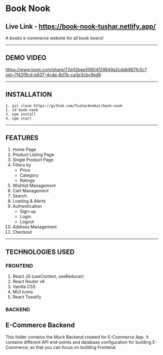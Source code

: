 # Book Nook

## Live Link - https://book-nook-tushar.netlify.app/

A books e-commerce website for all book lovers!

---

## DEMO VIDEO

https://www.loom.com/share/72e02bee55604f29849a2cddb887fc5c?sid=7f42f9cd-b837-4cda-8d7b-ca3e3cbc9ed6

---

## INSTALLATION

```
1. git clone https://github.com/TusharAnekar/book-nook
2. cd book-nook
3. npm install
4. npm start
```

---

## FEATURES

1. Home Page
2. Product Listing Page
3. Single Product Page
4. Filters by
   - Price
   - Category
   - Ratings
5. Wishlist Management
6. Cart Management
7. Search
8. Loading & Alerts
9. Authentication
   - Sign-up
   - Login
   - Logout
10. Address Management
11. Checkout

---

## TECHNOLOGIES USED

### FRONTEND

1. React JS (useContext, useReducer)
2. React Router v6
3. Vanilla CSS
4. MUI Icons
5. React Toastify

### BACKEND

## E-Commerce Backend

This folder contains the Mock Backend created for E-Commerce App. It contains different API end-points and database configuration for building E-Commerce; so that you can focus on building Frontend.